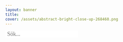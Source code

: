 ```yaml
---
layout: banner
title:
cover: /assets/abstract-bright-close-up-268460.png
---
```

 
<form method="get" action="/sok.html" _lpchecked="1"> 
        <input type="text" class="nav__item" name="addsearch" placeholder="Sök..." style="padding-left: 6px; border:0px;color:black;background:white;font-size: 18px; font-family: 'Playfair Display', Georgia, Cambria, 'Times New Roman', Times, serif;">
    </form>
